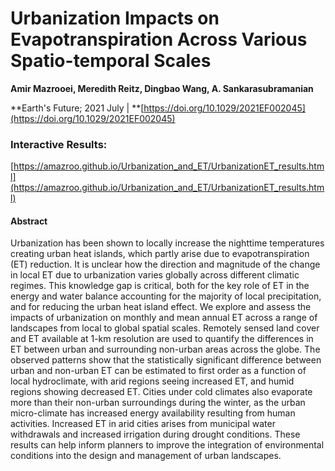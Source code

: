 # Urbanization Impacts on Evapotranspiration Across Various Spatio-temporal Scales 
**Amir Mazrooei, Meredith Reitz, Dingbao Wang, A. Sankarasubramanian**

**Earth's Future; 2021 July | **[https://doi.org/10.1029/2021EF002045](https://doi.org/10.1029/2021EF002045)

### Interactive Results:
[https://amazroo.github.io/Urbanization_and_ET/UrbanizationET_results.html](https://amazroo.github.io/Urbanization_and_ET/UrbanizationET_results.html)


#### Abstract
Urbanization has been shown to locally increase the nighttime temperatures creating urban heat islands, which partly arise due to evapotranspiration (ET) reduction. It is unclear how the direction and magnitude of the change in local ET due to urbanization varies globally across different climatic regimes. This knowledge gap is critical, both for the key role of ET in the energy and water balance accounting for the majority of local precipitation, and for reducing the urban heat island effect. We explore and assess the impacts of urbanization on monthly and mean annual ET across a range of landscapes from local to global spatial scales. Remotely sensed land cover and ET available at 1-km resolution are used to quantify the differences in ET between urban and surrounding non-urban areas across the globe. The observed patterns show that the statistically significant difference between urban and non-urban ET can be estimated to first order as a function of local hydroclimate, with arid regions seeing increased ET, and humid regions showing decreased ET. Cities under cold climates also evaporate more than their non-urban surroundings during the winter, as the urban micro-climate has increased energy availability resulting from human activities. Increased ET in arid cities arises from municipal water withdrawals and increased irrigation during drought conditions. These results can help inform planners to improve the integration of environmental conditions into the design and management of urban landscapes.

